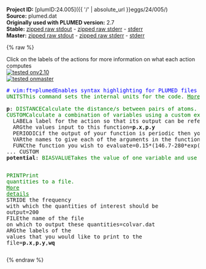 **Project ID:** [plumID:24.005]({{ '/' | absolute_url }}eggs/24/005/)  
**Source:** plumed.dat  
**Originally used with PLUMED version:** 2.7  
**Stable:** [zipped raw stdout](plumed.dat.plumed.stdout.txt.zip) - [zipped raw stderr](plumed.dat.plumed.stderr.txt.zip) - [stderr](plumed.dat.plumed.stderr)  
**Master:** [zipped raw stdout](plumed.dat.plumed_master.stdout.txt.zip) - [zipped raw stderr](plumed.dat.plumed_master.stderr.txt.zip) - [stderr](plumed.dat.plumed_master.stderr)  

{% raw %}
<div class="plumedpreheader">
<div class="headerInfo" id="value_details_data/plumed.dat"> Click on the labels of the actions for more information on what each action computes </div>
<div class="containerBadge">
<div class="headerBadge"><a href="plumed.dat.plumed.stderr"><img src="https://img.shields.io/badge/v2.10-passing-green.svg" alt="tested onv2.10" /></a></div>
<div class="headerBadge"><a href="plumed.dat.plumed_master.stderr"><img src="https://img.shields.io/badge/master-passing-green.svg" alt="tested onmaster" /></a></div>
</div>
</div>
<pre class="plumedlisting">
<span class="plumedtooltip" style="color:blue"># vim:ft=plumed<span class="right">Enables syntax highlighting for PLUMED files in vim. See <a href="https://www.plumed.org/doc-master/user-doc/html/vim">here for more details. </a><i></i></span></span>
<span class="plumedtooltip" style="color:green">UNITS<span class="right">This command sets the internal units for the code. <a href="https://www.plumed.org/doc-master/user-doc/html/UNITS" style="color:green">More details</a><i></i></span></span> <span class="plumedtooltip">NATURAL<span class="right"> use natural units<i></i></span></span>
<br/><span style="display:none;" id="data/plumed.dat">The UNITS action with label <b></b> calculates something</span><b name="data/plumed.datp" onclick='showPath("data/plumed.dat","data/plumed.datp","data/plumed.datp","brown")'>p</b>: <span class="plumedtooltip" style="color:green">DISTANCE<span class="right">Calculate the distance/s between pairs of atoms. <a href="https://www.plumed.org/doc-master/user-doc/html/DISTANCE" style="color:green">More details</a><i></i></span></span> <span class="plumedtooltip">ATOMS<span class="right">the pair of atom that we are calculating the distance between<i></i></span></span>=1,2 <span class="plumedtooltip">COMPONENTS<span class="right"> calculate the x, y and z components of the distance separately and store them as label<i></i></span></span>
<span style="display:none;" id="data/plumed.datp">The DISTANCE action with label <b>p</b> calculates the following quantities:<table  align="center" frame="void" width="95%" cellpadding="5%"><tr><td width="5%"><b> Quantity </b>  </td><td><b> Description </b> </td></tr><tr><td width="5%">p.x</td><td>the x-component of the vector connecting the two atoms</td></tr><tr><td width="5%">p.y</td><td>the y-component of the vector connecting the two atoms</td></tr><tr><td width="5%">p.z</td><td>the z-component of the vector connecting the two atoms</td></tr><tr><td width="5%">p.value</td><td>the DISTANCE between this pair of atoms</td></tr></table></span><span class="plumedtooltip" style="color:green">CUSTOM<span class="right">Calculate a combination of variables using a custom expression. <a href="https://www.plumed.org/doc-master/user-doc/html/CUSTOM" style="color:green">More details</a><i></i></span></span> ...
  <span class="plumedtooltip">LABEL<span class="right">a label for the action so that its output can be referenced in the input to other actions<i></i></span></span>=<b name="data/plumed.datwq" onclick='showPath("data/plumed.dat","data/plumed.datwq","data/plumed.datwq","brown")'>wq</b>
  <span class="plumedtooltip">ARG<span class="right">the values input to this function<i></i></span></span>=<b name="data/plumed.datp">p.x</b>,<b name="data/plumed.datp">p.y</b> 
  <span class="plumedtooltip">PERIODIC<span class="right">if the output of your function is periodic then you should specify the periodicity of the function<i></i></span></span>=NO
  <span class="plumedtooltip">VAR<span class="right">the names to give each of the arguments in the function<i></i></span></span>=x,y
  <span class="plumedtooltip">FUNC<span class="right">the function you wish to evaluate<i></i></span></span>=0.15*(146.7-280*exp(-15*(x-1)^2+0*(x-1)*(y-0)-10*(y-0)^2)-170*exp(-1*(x-0.2)^2+0*(x-0)*(y-0.5)-10*(y-0.5)^2)-170*exp(-6.5*(x+0.5)^2+11*(x+0.5)*(y-1.5)-6.5*(y-1.5)^2)+15*exp(0.7*(x+1)^2+0.6*(x+1)*(y-1)+0.7*(y-1)^2))+sin(2.0*pi*x*5)*sin(2.0*pi*y*5)
... CUSTOM
<span style="display:none;" id="data/plumed.datwq">The CUSTOM action with label <b>wq</b> calculates the following quantities:<table  align="center" frame="void" width="95%" cellpadding="5%"><tr><td width="5%"><b> Quantity </b>  </td><td><b> Description </b> </td></tr><tr><td width="5%">wq.value</td><td>an arbitrary function</td></tr></table></span><b name="data/plumed.datpotential" onclick='showPath("data/plumed.dat","data/plumed.datpotential","data/plumed.datpotential","brown")'>potential</b>: <span class="plumedtooltip" style="color:green">BIASVALUE<span class="right">Takes the value of one variable and use it as a bias <a href="https://www.plumed.org/doc-master/user-doc/html/BIASVALUE" style="color:green">More details</a><i></i></span></span> <span class="plumedtooltip">ARG<span class="right">the labels of the scalar/vector arguments whose values will be used as a bias on the system<i></i></span></span>=<b name="data/plumed.datwq">wq</b>

<span style="display:none;" id="data/plumed.datpotential">The BIASVALUE action with label <b>potential</b> calculates the following quantities:<table  align="center" frame="void" width="95%" cellpadding="5%"><tr><td width="5%"><b> Quantity </b>  </td><td><b> Description </b> </td></tr><tr><td width="5%">potential.bias</td><td>the instantaneous value of the bias potential</td></tr><tr><td width="5%">potential._bias</td><td>one or multiple instances of this quantity can be referenced elsewhere in the input file</td></tr></table></span><span class="plumedtooltip" style="color:green">PRINT<span class="right">Print quantities to a file. <a href="https://www.plumed.org/doc-master/user-doc/html/PRINT" style="color:green">More details</a><i></i></span></span> <span class="plumedtooltip">STRIDE<span class="right"> the frequency with which the quantities of interest should be output<i></i></span></span>=200 <span class="plumedtooltip">FILE<span class="right">the name of the file on which to output these quantities<i></i></span></span>=colvar.dat <span class="plumedtooltip">ARG<span class="right">the labels of the values that you would like to print to the file<i></i></span></span>=<b name="data/plumed.datp">p.x</b>,<b name="data/plumed.datp">p.y</b>,<b name="data/plumed.datwq">wq</b>
</pre>
{% endraw %}
